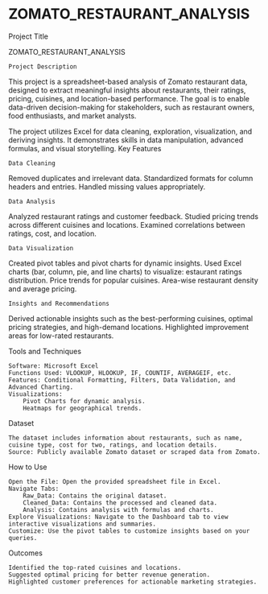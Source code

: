 # ZOMATO_RESTAURANT_ANALYSIS
Project Title

ZOMATO_RESTAURANT_ANALYSIS

    Project Description

This project is a spreadsheet-based analysis of Zomato restaurant data, designed to extract meaningful insights about restaurants, their ratings, pricing, cuisines, and location-based performance. The goal is to enable data-driven decision-making for stakeholders, such as restaurant owners, food enthusiasts, and market analysts.

The project utilizes Excel for data cleaning, exploration, visualization, and deriving insights. It demonstrates skills in data manipulation, advanced formulas, and visual storytelling.
Key Features

    Data Cleaning
  Removed duplicates and irrelevant data.
  Standardized formats for column headers and entries.
  Handled missing values appropriately.

    Data Analysis
  Analyzed restaurant ratings and customer feedback.
  Studied pricing trends across different cuisines and locations.
  Examined correlations between ratings, cost, and location.

    Data Visualization
  Created pivot tables and pivot charts for dynamic insights.
  Used Excel charts (bar, column, pie, and line charts) to visualize:
  estaurant ratings distribution.
  Price trends for popular cuisines.
  Area-wise restaurant density and average pricing.

    Insights and Recommendations
  Derived actionable insights such as the best-performing cuisines, optimal pricing strategies, and high-demand locations.
  Highlighted improvement areas for low-rated restaurants.

Tools and Techniques

    Software: Microsoft Excel
    Functions Used: VLOOKUP, HLOOKUP, IF, COUNTIF, AVERAGEIF, etc.
    Features: Conditional Formatting, Filters, Data Validation, and Advanced Charting.
    Visualizations:
        Pivot Charts for dynamic analysis.
        Heatmaps for geographical trends.

Dataset

    The dataset includes information about restaurants, such as name, cuisine type, cost for two, ratings, and location details.
    Source: Publicly available Zomato dataset or scraped data from Zomato.

How to Use

    Open the File: Open the provided spreadsheet file in Excel.
    Navigate Tabs:
        Raw_Data: Contains the original dataset.
        Cleaned_Data: Contains the processed and cleaned data.
        Analysis: Contains analysis with formulas and charts.
    Explore Visualizations: Navigate to the Dashboard tab to view interactive visualizations and summaries.
    Customize: Use the pivot tables to customize insights based on your queries.

Outcomes

    Identified the top-rated cuisines and locations.
    Suggested optimal pricing for better revenue generation.
    Highlighted customer preferences for actionable marketing strategies.
